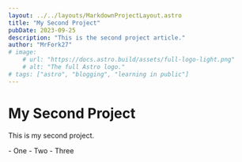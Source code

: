 ```yaml
---
layout: ../../layouts/MarkdownProjectLayout.astro
title: "My Second Project"
pubDate: 2023-09-25
description: "This is the second project article."
author: "MrFork27"
# image:
    # url: "https://docs.astro.build/assets/full-logo-light.png"
    # alt: "The full Astro logo."
# tags: ["astro", "blogging", "learning in public"]
---
```


<h1 class="text-4xl">My Second Project</h1>
<p>This is my second project.</p>
-   One
-   Two
-   Three
